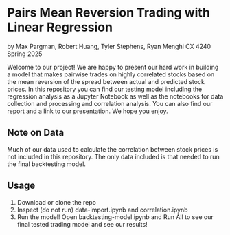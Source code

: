# Pairs Mean Reversion Trading with Linear Regression
by Max Pargman, Robert Huang, Tyler Stephens, Ryan Menghi
CX 4240
Spring 2025

Welcome to our project! We are happy to present our hard work in building a model that makes pairwise trades on highly correlated stocks based on the mean reversion of the spread between actual and predicted stock prices. In this repository you can find our testing model including the regression analysis as a Jupyter Notebook as well as the notebooks for data collection and processing and correlation analysis. You can also find our report and a link to our presentation. We hope you enjoy.

## Note on Data
Much of our data used to calculate the correlation between stock prices is not included in this repository. The only data included is that needed to run the final backtesting model.

## Usage
1. Download or clone the repo
2. Inspect (do not run) data-import.ipynb and correlation.ipynb
3. Run the model! Open backtesting-model.ipynb and Run All to see our final tested trading model and see our results!